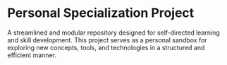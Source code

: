 # Personal Specialization Project
A streamlined and modular repository designed for self-directed learning and skill development. This project serves as a personal sandbox for exploring new concepts, tools, and technologies in a structured and efficient manner.